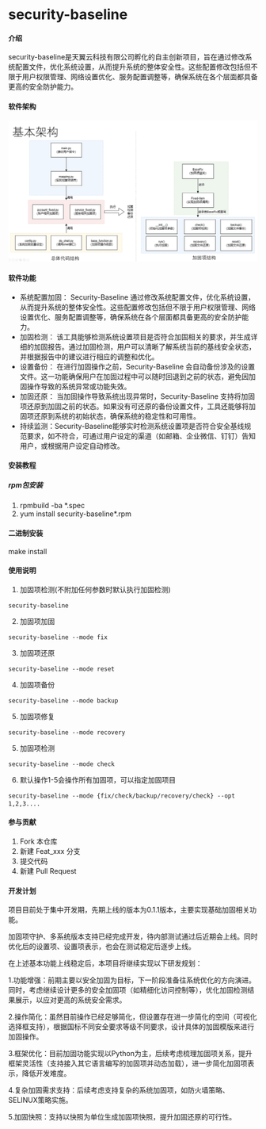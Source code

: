 # security-baseline

#### 介绍
security-baseline是天翼云科技有限公司孵化的自主创新项目，旨在通过修改系统配置文件，优化系统设置，从而提升系统的整体安全性。这些配置修改包括但不限于用户权限管理、网络设置优化、服务配置调整等，确保系统在各个层面都具备更高的安全防护能力。

#### 软件架构

![软件架构](doc/images/security-baseline-Structure.png)

#### 软件功能

- 系统配置加固： Security-Baseline 通过修改系统配置文件，优化系统设置，从而提升系统的整体安全性。这些配置修改包括但不限于用户权限管理、网络设置优化、服务配置调整等，确保系统在各个层面都具备更高的安全防护能力。
- 加固检测： 该工具能够检测系统设置项目是否符合加固相关的要求，并生成详细的加固报告。通过加固检测，用户可以清晰了解系统当前的基线安全状态，并根据报告中的建议进行相应的调整和优化。
- 设置备份： 在进行加固操作之前，Security-Baseline 会自动备份涉及的设置文件。这一功能确保用户在加固过程中可以随时回退到之前的状态，避免因加固操作导致的系统异常或功能失效。
- 加固还原： 当加固操作导致系统出现异常时，Security-Baseline 支持将加固项还原到加固之前的状态。如果没有可还原的备份设置文件，工具还能够将加固项还原到系统的初始状态，确保系统的稳定性和可用性。
- 持续监测：Security-Baseline能够实时检测系统设置项是否符合安全基线规范要求，如不符合，可通过用户设定的渠道（如邮箱、企业微信、钉钉）告知用户，或根据用户设定自动修改。


#### 安装教程
##### rpm包安装
1.  rpmbuild -ba *.spec
2.  yum install security-baseline*.rpm

#### 二进制安装
make install

#### 使用说明

1.  加固项检测(不附加任何参数时默认执行加固检测)
```
security-baseline
```
2.  加固项加固
```
security-baseline --mode fix
```
3.  加固项还原
```
security-baseline --mode reset
```
4.  加固项备份
```
security-baseline --mode backup
```
5.  加固项修复
```
security-baseline --mode recovery
```
5.  加固项检测
```
security-baseline --mode check
```

6.  默认操作1-5会操作所有加固项，可以指定加固项目
```
security-baseline --mode {fix/check/backup/recovery/check} --opt 1,2,3....
```


#### 参与贡献

1.  Fork 本仓库
2.  新建 Feat_xxx 分支
3.  提交代码
4.  新建 Pull Request


#### 开发计划
项目目前处于集中开发期，先期上线的版本为0.1.1版本，主要实现基础加固相关功能。

加固项守护、多系统版本支持已经完成开发，待内部测试通过后近期会上线。同时优化后的设置项、设置项表示，也会在测试稳定后逐步上线。

在上述基本功能上线稳定后，本项目将继续实现以下研发规划：

1.功能增强：前期主要以安全加固为目标，下一阶段准备往系统优化的方向演进。同时，考虑继续设计更多的安全加固项（如精细化访问控制等），优化加固检测结果展示，以应对更高的系统安全需求。

2.操作简化：虽然目前操作已经足够简化，但设置存在进一步简化的空间（可视化选择框支持），根据国标不同安全要求等级不同要求，设计具体的加固模版来进行加固操作。

3.框架优化：目前加固功能实现以Python为主，后续考虑梳理加固项关系，提升框架灵活性（支持接入其它语言编写的加固项并动态加载），进一步简化加固项表示，降低开发难度。

4.复杂加固需求支持：后续考虑支持复杂的系统加固项，如防火墙策略、SELINUX策略实施。

5.加固快照：支持以快照为单位生成加固项快照，提升加固还原的可行性。


